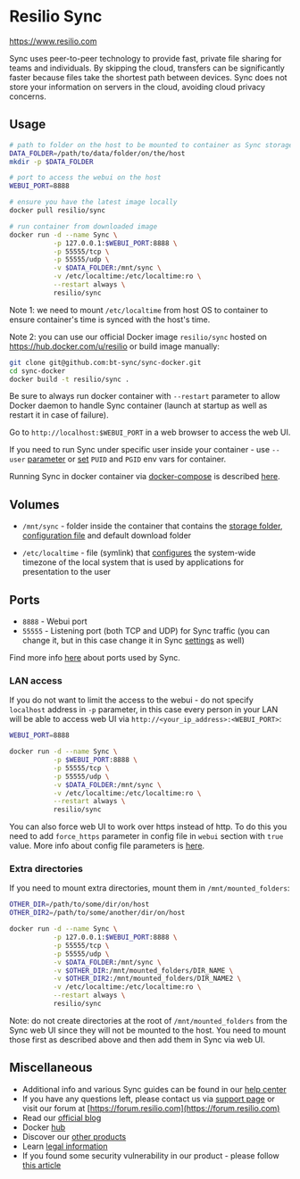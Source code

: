 # Resilio Sync

<https://www.resilio.com>

Sync uses peer-to-peer technology to provide fast, private file sharing for teams and individuals. By skipping the cloud, transfers can be significantly faster because files take the shortest path between devices. Sync does not store your information on servers in the cloud, avoiding cloud privacy concerns.

## Usage

```bash
# path to folder on the host to be mounted to container as Sync storage folder
DATA_FOLDER=/path/to/data/folder/on/the/host
mkdir -p $DATA_FOLDER

# port to access the webui on the host
WEBUI_PORT=8888

# ensure you have the latest image locally
docker pull resilio/sync

# run container from downloaded image
docker run -d --name Sync \
           -p 127.0.0.1:$WEBUI_PORT:8888 \
           -p 55555/tcp \
           -p 55555/udp \
           -v $DATA_FOLDER:/mnt/sync \
           -v /etc/localtime:/etc/localtime:ro \
           --restart always \
           resilio/sync
```

Note 1: we need to mount `/etc/localtime` from host OS to container to ensure container's time is synced with the host's time.

Note 2: you can use our official Docker image `resilio/sync` hosted on <https://hub.docker.com/u/resilio> or build image manually:

```bash
git clone git@github.com:bt-sync/sync-docker.git
cd sync-docker
docker build -t resilio/sync .
```

Be sure to always run docker container with `--restart` parameter to allow Docker daemon to handle Sync container (launch at startup as well as restart it in case of failure).

Go to `http://localhost:$WEBUI_PORT` in a web browser to access the web UI.

If you need to run Sync under specific user inside your container - use `--user` [parameter](https://docs.docker.com/engine/reference/run/#user) or [set](https://www.linuxserver.io/docs/puid-pgid/) `PUID` and `PGID` env vars for container.

Running Sync in docker container via [docker-compose](https://docs.docker.com/compose/) is described [here](https://github.com/bt-sync/sync-docker/tree/master/docker-compose).

## Volumes

- `/mnt/sync` - folder inside the container that contains the [storage folder](https://help.resilio.com/hc/en-us/articles/206664690-Sync-Storage-folder), [configuration file](https://help.resilio.com/hc/en-us/articles/206178884) and default download folder

- `/etc/localtime` - file (symlink) that [configures](https://unix.stackexchange.com/questions/85925/how-can-i-examine-the-contents-of-etc-localtime) the system-wide timezone of the local system that is used by applications for presentation to the user

## Ports

- `8888` - Webui port
- `55555` - Listening port (both TCP and UDP) for Sync traffic (you can change it, but in this case change it in Sync [settings](https://help.resilio.com/hc/en-us/articles/204762669-Sync-Preferences) as well)

Find more info [here](https://help.resilio.com/hc/en-us/articles/204754759-What-ports-and-protocols-are-used-by-Sync-) about ports used by Sync.

### LAN access

If you do not want to limit the access to the webui - do not specify `localhost` address in `-p` parameter,
in this case every person in your LAN will be able to access web UI via `http://<your_ip_address>:<WEBUI_PORT>`:

```bash
WEBUI_PORT=8888

docker run -d --name Sync \
           -p $WEBUI_PORT:8888 \
           -p 55555/tcp \
           -p 55555/udp \
           -v $DATA_FOLDER:/mnt/sync \
           -v /etc/localtime:/etc/localtime:ro \
           --restart always \
           resilio/sync
```

You can also force web UI to work over https instead of http. To do this you need to add `force_https` parameter in
config file in `webui` section with `true` value. More info about config file parameters is [here](https://help.resilio.com/hc/en-us/articles/206178884-Running-Sync-in-configuration-mode).

### Extra directories

If you need to mount extra directories, mount them in `/mnt/mounted_folders`:

```bash
OTHER_DIR=/path/to/some/dir/on/host
OTHER_DIR2=/path/to/some/another/dir/on/host

docker run -d --name Sync \
           -p 127.0.0.1:$WEBUI_PORT:8888 \
           -p 55555/tcp \
           -p 55555/udp \
           -v $DATA_FOLDER:/mnt/sync \
           -v $OTHER_DIR:/mnt/mounted_folders/DIR_NAME \
           -v $OTHER_DIR2:/mnt/mounted_folders/DIR_NAME2 \
           -v /etc/localtime:/etc/localtime:ro \
           --restart always \
           resilio/sync
```

Note: do not create directories at the root of `/mnt/mounted_folders` from the Sync web UI since they will not be mounted to the host. You need to mount those first as described above and then add them in Sync via web UI.

## Miscellaneous

- Additional info and various Sync guides can be found in our [help center](https://help.resilio.com)
- If you have any questions left, please contact us via [support page](https://help.resilio.com/hc/en-us/requests/new?ticket_form_id=91563) or visit our forum at [https://forum.resilio.com](https://forum.resilio.com)
- Read our [official blog](https://www.resilio.com/blog/)
- Docker [hub](https://hub.docker.com/r/resilio/sync/)
- Discover our [other products](https://www.resilio.com/sync-vs-connect/)
- Learn [legal information](https://www.resilio.com/legal/privacy/)
- If you found some security vulnerability in our product - please follow [this article](https://help.resilio.com/hc/en-us/articles/360000294599-How-to-Report-Security-Vulnerabilities-to-Resilio-Inc-)
